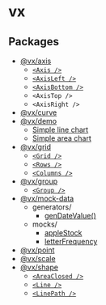 # vx

## Packages

- [@vx/axis](https://github.com/hshoff/vx/tree/master/packages/vx-axis)
  + [`<Axis />`](https://github.com/hshoff/vx/blob/master/packages/vx-axis/src/axis/Axis.js)
  + [`<AxisLeft />`](https://github.com/hshoff/vx/blob/master/packages/vx-axis/src/axis/AxisLeft.js)
  + [`<AxisBottom />`]()
  + `<AxisTop />`
  + `<AxisRight />`
- [@vx/curve](https://github.com/hshoff/vx/tree/master/packages/vx-curve)
- [@vx/demo](https://github.com/hshoff/vx/tree/master/packages/vx-demo)
  + [Simple line chart](https://github.com/hshoff/vx/blob/master/packages/vx-demo/src/demos/charts/SimpleAreaChart.js)
  + [Simple area chart](https://github.com/hshoff/vx/blob/master/packages/vx-demo/src/demos/charts/SimpleAreaChart.js)
- [@vx/grid](https://github.com/hshoff/vx/tree/master/packages/vx-grid)
  + [`<Grid />`](https://github.com/hshoff/vx/blob/master/packages/vx-grid/src/grids/Grid.js)
  + [`<Rows />`](https://github.com/hshoff/vx/blob/master/packages/vx-grid/src/grids/Rows.js)
  + [`<Columns />`](https://github.com/hshoff/vx/blob/master/packages/vx-grid/src/grids/Columns.js)
- [@vx/group](https://github.com/hshoff/vx/tree/master/packages/vx-group)
  + [`<Group />`](https://github.com/hshoff/vx/blob/master/packages/vx-group/src/index.js)
- [@vx/mock-data](https://github.com/hshoff/vx/tree/master/packages/vx-mock-data)
  + generators/
    - [genDateValue()](https://github.com/hshoff/vx/blob/master/packages/vx-mock-data/src/generators/genDateValue.js)
  + mocks/
    - [appleStock](https://github.com/hshoff/vx/blob/master/packages/vx-mock-data/src/mocks/appleStock.js)
    - [letterFrequency](https://github.com/hshoff/vx/blob/master/packages/vx-mock-data/src/mocks/letterFrequency.js)
- [@vx/point](https://github.com/hshoff/vx/tree/master/packages/vx-point)
- [@vx/scale](https://github.com/hshoff/vx/tree/master/packages/vx-scale)
- [@vx/shape](https://github.com/hshoff/vx/tree/master/packages/vx-shape)
  + [`<AreaClosed />`](https://github.com/hshoff/vx/blob/master/packages/vx-shape/src/shapes/AreaClosed.js)
  + [`<Line />`](https://github.com/hshoff/vx/blob/master/packages/vx-shape/src/shapes/Line.js)
  + [`<LinePath />`](https://github.com/hshoff/vx/blob/master/packages/vx-shape/src/shapes/LinePath.js)
